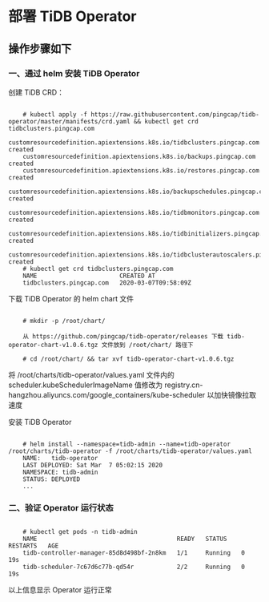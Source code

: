 
# 部署 TiDB Operator

## 操作步骤如下

### 一、通过 helm 安装 TiDB Operator

创建 TiDB CRD：

```

    # kubectl apply -f https://raw.githubusercontent.com/pingcap/tidb-operator/master/manifests/crd.yaml && kubectl get crd tidbclusters.pingcap.com
    customresourcedefinition.apiextensions.k8s.io/tidbclusters.pingcap.com created
    customresourcedefinition.apiextensions.k8s.io/backups.pingcap.com created
    customresourcedefinition.apiextensions.k8s.io/restores.pingcap.com created
    customresourcedefinition.apiextensions.k8s.io/backupschedules.pingcap.com created
    customresourcedefinition.apiextensions.k8s.io/tidbmonitors.pingcap.com created
    customresourcedefinition.apiextensions.k8s.io/tidbinitializers.pingcap.com created
    customresourcedefinition.apiextensions.k8s.io/tidbclusterautoscalers.pingcap.com created
    # kubectl get crd tidbclusters.pingcap.com
    NAME                       CREATED AT
    tidbclusters.pingcap.com   2020-03-07T09:58:09Z

```

下载 TiDB Operator 的 helm chart 文件

```

    # mkdir -p /root/chart/

    从 https://github.com/pingcap/tidb-operator/releases 下载 tidb-operator-chart-v1.0.6.tgz 文件放到 /root/chart/ 路径下

    # cd /root/chart/ && tar xvf tidb-operator-chart-v1.0.6.tgz

```

将 /root/charts/tidb-operator/values.yaml 文件内的 scheduler.kubeSchedulerImageName 值修改为 registry.cn-hangzhou.aliyuncs.com/google_containers/kube-scheduler 以加快镜像拉取速度

安装 TiDB Operator

```

    # helm install --namespace=tidb-admin --name=tidb-operator /root/charts/tidb-operator -f /root/charts/tidb-operator/values.yaml
    NAME:   tidb-operator
    LAST DEPLOYED: Sat Mar  7 05:02:15 2020
    NAMESPACE: tidb-admin
    STATUS: DEPLOYED
    ...

```

### 二、验证 Operator 运行状态

```

    # kubectl get pods -n tidb-admin
    NAME                                       READY   STATUS    RESTARTS   AGE
    tidb-controller-manager-85d8d498bf-2n8km   1/1     Running   0          19s
    tidb-scheduler-7c67d6c77b-qd54r            2/2     Running   0          19s

```

以上信息显示 Operator 运行正常
